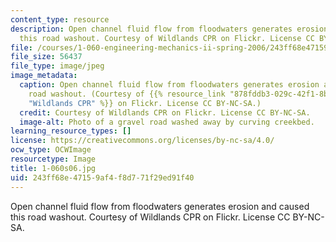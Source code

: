 ```yaml
---
content_type: resource
description: Open channel fluid flow from floodwaters generates erosion and caused
  this road washout. Courtesy of Wildlands CPR on Flickr. License CC BY-NC-SA.
file: /courses/1-060-engineering-mechanics-ii-spring-2006/243ff68e47159af4f8d771f29ed91f40_1-060s06.jpg
file_size: 56437
file_type: image/jpeg
image_metadata:
  caption: Open channel fluid flow from floodwaters generates erosion and caused this
    road washout. (Courtesy of {{% resource_link "878fddb3-029c-42f1-8bc7-4a29a45ae869"
    "Wildlands CPR" %}} on Flickr. License CC BY-NC-SA.)
  credit: Courtesy of Wildlands CPR on Flickr. License CC BY-NC-SA.
  image-alt: Photo of a gravel road washed away by curving creekbed.
learning_resource_types: []
license: https://creativecommons.org/licenses/by-nc-sa/4.0/
ocw_type: OCWImage
resourcetype: Image
title: 1-060s06.jpg
uid: 243ff68e-4715-9af4-f8d7-71f29ed91f40
---
```

Open channel fluid flow from floodwaters generates erosion and caused this road washout. Courtesy of Wildlands CPR on Flickr. License CC BY-NC-SA.